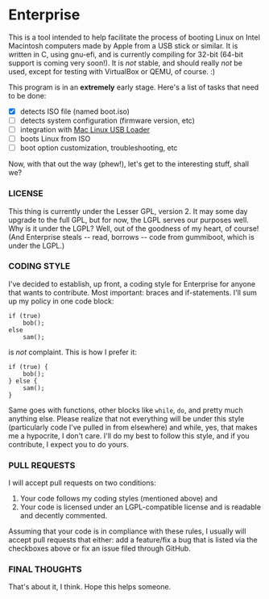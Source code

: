 Enterprise
==========

This is a tool intended to help facilitate the process of booting Linux on Intel Macintosh computers made by Apple from a USB stick or similar. It is written in C, using gnu-efi, and is currently compiling for 32-bit (64-bit support is coming very soon!). It is _not_ stable, and should really _not_ be used, except for testing with VirtualBox or QEMU, of course. :)

This program is in an __extremely__ early stage. Here's a list of tasks that need to be done:

- [x] detects ISO file (named boot.iso)
- [ ] detects system configuration (firmware version, etc)
- [ ] integration with [Mac Linux USB Loader](https://github.com/SevenBits/Mac-Linux-USB-Loader)
- [ ] boots Linux from ISO
- [ ] boot option customization, troubleshooting, etc

Now, with that out the way (phew!), let's get to the interesting stuff, shall we?

### LICENSE ###

This thing is currently under the Lesser GPL, version 2. It may some day upgrade to the full GPL, but for now, the LGPL serves our purposes well. Why is it under the LGPL? Well, out of the goodness of my heart, of course! (And Enterprise steals -- read, borrows -- code from gummiboot, which is under the LGPL.)

### CODING STYLE ###

I've decided to establish, up front, a coding style for Enterprise for anyone that wants to contribute. Most important: braces and if-statements. I'll sum up my policy in one code block:

    if (true)
        bob();
    else
        sam();

is _not_ complaint. This is how I prefer it:

    if (true) {
        bob();
    } else {
        sam();
    }

Same goes with functions, other blocks like `while`, `do`, and pretty much anything else. Please realize that not everything will be under this style (particularly code I've pulled in from elsewhere) and while, yes, that makes me a hypocrite, I don't care. I'll do my best to follow this style, and if you contribute, I expect you to do yours.

### PULL REQUESTS ###

I will accept pull requests on two conditions:

1. Your code follows my coding styles (mentioned above) and
2. Your code is licensed under an LGPL-compatible license and is readable and decently commented.

Assuming that your code is in compliance with these rules, I usually will accept pull requests that either: add a feature/fix a bug that is listed via the checkboxes above or fix an issue filed through GitHub.

### FINAL THOUGHTS ###

That's about it, I think. Hope this helps someone.
